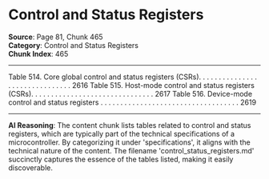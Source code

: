 # Control and Status Registers

**Source**: Page 81, Chunk 465  
**Category**: Control and Status Registers  
**Chunk Index**: 465

---

Table 514. Core global control and status registers (CSRs). . . . . . . . . . . . . . . . . . . . . . . . . . . . . . . 2616
Table 515. Host-mode control and status registers (CSRs). . . . . . . . . . . . . . . . . . . . . . . . . . . . . . . 2617
Table 516. Device-mode control and status registers . . . . . . . . . . . . . . . . . . . . . . . . . . . . . . . . . . . 2619

---

**AI Reasoning**: The content chunk lists tables related to control and status registers, which are typically part of the technical specifications of a microcontroller. By categorizing it under 'specifications', it aligns with the technical nature of the content. The filename 'control_status_registers.md' succinctly captures the essence of the tables listed, making it easily discoverable.
